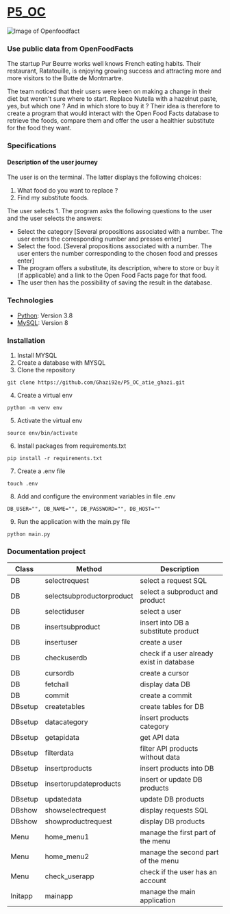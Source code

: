 # [P5_OC](https://openclassrooms.com/fr/paths/68/projects/157/assignment)
![Image of Openfoodfact](https://stockagehelloassoprod.blob.core.windows.net/images/logos/open-food-facts_sb200x200_bb0x0x200x200.png)

### Use public data from OpenFoodFacts

The startup Pur Beurre works well knows French eating habits. Their restaurant, Ratatouille, is enjoying growing success and attracting more and more visitors to the Butte de Montmartre.

The team noticed that their users were keen on making a change in their diet but weren't sure where to start. Replace Nutella with a hazelnut paste, yes, but which one ? And in which store to buy it ? Their idea is therefore to create a program that would interact with the Open Food Facts database to retrieve the foods, compare them and offer the user a healthier substitute for the food they want.

### Specifications
#### Description of the user journey
The user is on the terminal. The latter displays the following choices:

1. What food do you want to replace ?
2. Find my substitute foods.

The user selects 1. The program asks the following questions to the user and the user selects the answers:

- Select the category [Several propositions associated with a number. The user enters the corresponding number and presses enter]
- Select the food. [Several propositions associated with a number. The user enters the number corresponding to the chosen food and presses enter]
- The program offers a substitute, its description, where to store or buy it (if applicable) and a link to the Open Food Facts page for that food.
- The user then has the possibility of saving the result in the database.
### Technologies
* [Python](https://www.python.org/downloads/): Version 3.8
* [MySQL](https://www.mysql.com/fr/downloads/): Version 8

### Installation
1. Install MYSQL
2. Create a database with MYSQL
3. Clone the repository
```
git clone https://github.com/Ghazi92e/P5_OC_atie_ghazi.git
```
4. Create a virtual env
```
python -m venv env
```
5. Activate the virtual env
```
source env/bin/activate
```
6. Install packages from requirements.txt
```
pip install -r requirements.txt
```
7. Create a .env file
```
touch .env
```
8. Add and configure the environment variables in file .env
```
DB_USER="", DB_NAME="", DB_PASSWORD="", DB_HOST=""
```
9. Run the application with the main.py file
```
python main.py
```
### Documentation project
Class | Method | Description 
------------ | ------------- | -------------
 DB | selectrequest             | select a request SQL
 DB | selectsubproductorproduct | select a subproduct and product
 DB | selectiduser              | select a user
 DB | insertsubproduct          | insert into DB a substitute product 
 DB | insertuser                | create a user
 DB | checkuserdb               | check if a user already exist in database
 DB | cursordb                  | create a cursor 
 DB | fetchall                  | display data DB
 DB | commit                    | create a commit
 DBsetup | createtables         | create tables for DB
 DBsetup | datacategory         | insert products category
 DBsetup | getapidata           | get API data
 DBsetup | filterdata           | filter API products without data
 DBsetup | insertproducts       | insert products into DB
 DBsetup | insertorupdateproducts | insert or update DB products
 DBsetup | updatedata           | update DB products
 DBshow  | showselectrequest    | display requests SQL
 DBshow  | showproductrequest   | display DB products 
 Menu    | home_menu1           | manage the first part of the menu
 Menu    | home_menu2           | manage the second part of the menu
 Menu    | check_userapp        | check if the user has an account
 Initapp | mainapp              | manage the main application